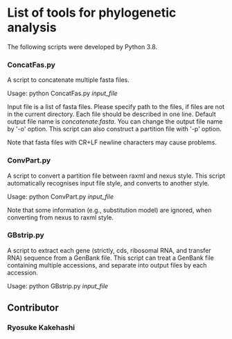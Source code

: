 # List of tools for phylogenetic analysis

The following scripts were developed by Python 3.8.

### ConcatFas.py

A script to concatenate multiple fasta files.

Usage: python ConcatFas.py *input_file*

Input file is a list of fasta files. Please specify path to the files, if files are not in the current directory. Each file should be described in one line. Default output file name is *concatenate.fasta*. You can change the output file name by '-o' option. This script can also construct a partition file with '-p' option.

Note that fasta files with CR+LF newline characters may cause problems.

### ConvPart.py
A script to convert a partition file between raxml and nexus style. This script automatically recognises input file style, and converts to another style. 

Usage: python ConvPart.py *input_file*

Note that some information (e.g., substitution model) are ignored, when converting from nexus to raxml style. 

### GBstrip.py
A script to extract each gene (strictly, cds, ribosomal RNA, and transfer RNA) sequence from a GenBank file. This script can treat a GenBank file containing multiple accessions, and separate into output files by each accession.

Usage: python GBstrip.py *input_file*

## Contributor
### Ryosuke Kakehashi

